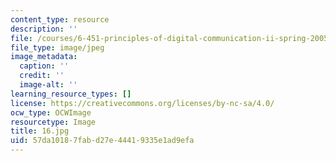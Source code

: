 ```yaml
---
content_type: resource
description: ''
file: /courses/6-451-principles-of-digital-communication-ii-spring-2005/57da10187fabd27e44419335e1ad9efa_16.jpg
file_type: image/jpeg
image_metadata:
  caption: ''
  credit: ''
  image-alt: ''
learning_resource_types: []
license: https://creativecommons.org/licenses/by-nc-sa/4.0/
ocw_type: OCWImage
resourcetype: Image
title: 16.jpg
uid: 57da1018-7fab-d27e-4441-9335e1ad9efa
---
```

